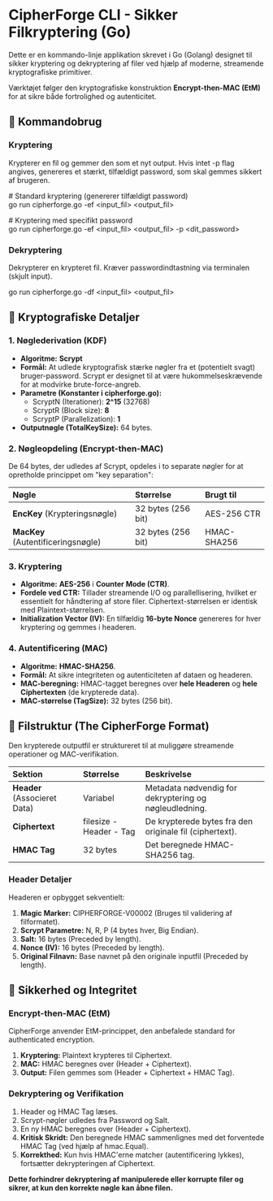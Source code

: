 # **CipherForge CLI \- Sikker Filkryptering (Go)**

Dette er en kommando-linje applikation skrevet i Go (Golang) designet til sikker kryptering og dekryptering af filer ved hjælp af moderne, streamende kryptografiske primitiver.

Værktøjet følger den kryptografiske konstruktion **Encrypt-then-MAC (EtM)** for at sikre både fortrolighed og autenticitet.

## **🚀 Kommandobrug**

### **Kryptering**

Krypterer en fil og gemmer den som et nyt output. Hvis intet \-p flag angives, genereres et stærkt, tilfældigt password, som skal gemmes sikkert af brugeren.

\# Standard kryptering (genererer tilfældigt password)  
go run cipherforge.go \-ef \<input\_fil\> \<output\_fil\>

\# Kryptering med specifikt password  
go run cipherforge.go \-ef \<input\_fil\> \<output\_fil\> \-p \<dit\_password\>

### **Dekryptering**

Dekrypterer en krypteret fil. Kræver passwordindtastning via terminalen (skjult input).

go run cipherforge.go \-df \<input\_fil\> \<output\_fil\>

## **🔐 Kryptografiske Detaljer**

### **1\. Nøglederivation (KDF)**

* **Algoritme:** **Scrypt**  
* **Formål:** At udlede kryptografisk stærke nøgler fra et (potentielt svagt) bruger-password. Scrypt er designet til at være hukommelseskrævende for at modvirke brute-force-angreb.  
* **Parametre (Konstanter i cipherforge.go):**  
  * ScryptN (Iterationer): **2^15** (32768)  
  * ScryptR (Block size): **8**  
  * ScryptP (Parallelization): **1**  
* **Outputnøgle (TotalKeySize):** 64 bytes.

### **2\. Nøgleopdeling (Encrypt-then-MAC)**

De 64 bytes, der udledes af Scrypt, opdeles i to separate nøgler for at opretholde princippet om "key separation":

| Nøgle | Størrelse | Brugt til |
| :---- | :---- | :---- |
| **EncKey** (Krypteringsnøgle) | 32 bytes (256 bit) | AES-256 CTR |
| **MacKey** (Autentificeringsnøgle) | 32 bytes (256 bit) | HMAC-SHA256 |

### **3\. Kryptering**

* **Algoritme:** **AES-256** i **Counter Mode (CTR)**.  
* **Fordele ved CTR:** Tillader streamende I/O og parallellisering, hvilket er essentielt for håndtering af store filer. Ciphertext-størrelsen er identisk med Plaintext-størrelsen.  
* **Initialization Vector (IV):** En tilfældig **16-byte Nonce** genereres for hver kryptering og gemmes i headeren.

### **4\. Autentificering (MAC)**

* **Algoritme:** **HMAC-SHA256**.  
* **Formål:** At sikre integriteten og autenticiteten af dataen og headeren.  
* **MAC-beregning:** HMAC-tagget beregnes over **hele Headeren** og **hele Ciphertexten** (de krypterede data).  
* **MAC-størrelse (TagSize):** 32 bytes (256 bit).

## **💾 Filstruktur (The CipherForge Format)**

Den krypterede outputfil er struktureret til at muliggøre streamende operationer og MAC-verifikation.

| Sektion | Størrelse | Beskrivelse |
| :---- | :---- | :---- |
| **Header** (Associeret Data) | Variabel | Metadata nødvendig for dekryptering og nøgleudledning. |
| **Ciphertext** | filesize \- Header \- Tag | De krypterede bytes fra den originale fil (ciphertext). |
| **HMAC Tag** | 32 bytes | Det beregnede HMAC-SHA256 tag. |

### **Header Detaljer**

Headeren er opbygget sekventielt:

1. **Magic Marker:** CIPHERFORGE-V00002 (Bruges til validering af filformatet).  
2. **Scrypt Parametre:** N, R, P (4 bytes hver, Big Endian).  
3. **Salt:** 16 bytes (Preceded by length).  
4. **Nonce (IV):** 16 bytes (Preceded by length).  
5. **Original Filnavn:** Base navnet på den originale inputfil (Preceded by length).

## **🛑 Sikkerhed og Integritet**

### **Encrypt-then-MAC (EtM)**

CipherForge anvender EtM-princippet, den anbefalede standard for authenticated encryption.

1. **Kryptering:** Plaintext krypteres til Ciphertext.  
2. **MAC:** HMAC beregnes over (Header \+ Ciphertext).  
3. **Output:** Filen gemmes som (Header \+ Ciphertext \+ HMAC Tag).

### **Dekryptering og Verifikation**

1. Header og HMAC Tag læses.  
2. Scrypt-nøgler udledes fra Password og Salt.  
3. En ny HMAC beregnes over (Header \+ Ciphertext).  
4. **Kritisk Skridt:** Den beregnede HMAC sammenlignes med det forventede HMAC Tag (ved hjælp af hmac.Equal).  
5. **Korrekthed:** Kun hvis HMAC'erne matcher (autentificering lykkes), fortsætter dekrypteringen af Ciphertext.

**Dette forhindrer dekryptering af manipulerede eller korrupte filer og sikrer, at kun den korrekte nøgle kan åbne filen.**